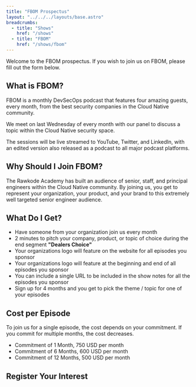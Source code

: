 ```yaml
---
title: "FBOM Prospectus"
layout: "../../../layouts/base.astro"
breadcrumbs:
  - title: "Shows"
    href: "/shows"
  - title: "FBOM"
    href: "/shows/fbom"
---
```


Welcome to the FBOM prospectus. If you wish to join us on FBOM, please fill out the form below.

## What is FBOM?

FBOM is a monthly DevSecOps podcast that features four amazing guests, every month, from the best security companies in the Cloud Native community.

We meet on last Wednesday of every month with our panel to discuss a topic within the Cloud Native security space.

The sessions will be live streamed to YouTube, Twitter, and LinkedIn, with an edited version also released as a podcast to all major podcast platforms.

## Why Should I Join FBOM?

The Rawkode Academy has built an audience of senior, staff, and principal engineers within the Cloud Native community. By joining us, you get to represent your organization, your product, and your brand to this extremely well targeted senior engineer audience.

## What Do I Get?

- Have someone from your organization join us every month
- 2 minutes to pitch your company, product, or topic of choice during the end segment **"Dealers Choice"**
- Your organizations logo will feature on the website for all episodes you sponsor
- Your organizations logo will feature at the beginning and end of all episodes you sponsor
- You can include a single URL to be included in the show notes for all the episodes you sponsor
- Sign up for 4 months and you get to pick the theme / topic for one of your episodes

## Cost per Episode

To join us for a single episode, the cost depends on your commitment. If you commit for multiple months, the cost decreases.

- Commitment of 1 Month, 750 USD per month
- Commitment of 6 Months, 600 USD per month
- Commitment of 12 Months, 500 USD per month

## Register Your Interest

<div id="my-reform"></div>

<script id="reform-script" src="https://embed.reform.app/v1/embed.js"></script>

<script>
  window.Reform = window.Reform || function () {
    (Reform.q = Reform.q || []).push(arguments);
  };
</script>

<script>
  Reform("init", {
    url: "https://forms.reform.app/rawkode/fbom-join/vslwft",
    target: "#my-reform",
    background: "transparent",
  });
</script>
